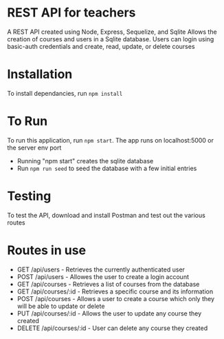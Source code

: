 # REST API for teachers
A REST API created using Node, Express, Sequelize, and Sqlite
Allows the creation of courses and users in a Sqlite database.
Users can login using basic-auth credentials and create, read, update, or delete courses

# Installation
To install dependancies, run ```npm install```


# To Run
To run this application, run ```npm start```.  The app runs on localhost:5000 or the server env port
 - Running "npm start" creates the sqlite database
 - Run ```npm run seed``` to seed the database with a few initial entries

# Testing
To test the API, download and install Postman and test out the various routes

# Routes in use
 - GET /api/users - Retrieves the currently authenticated user
 - POST /api/users - Allowes the user to create a login account
 - GET /api/courses - Retrieves a list of courses from the database
 - GET /api/courses/:id - Retrieves a specific course and its information
 - POST /api/courses - Allows a user to create a course which only they will be able to update or delete
 - PUT /api/courses/:id - Allows the user to update any course they created
 - DELETE /api/courses/:id - User can delete any course they created
